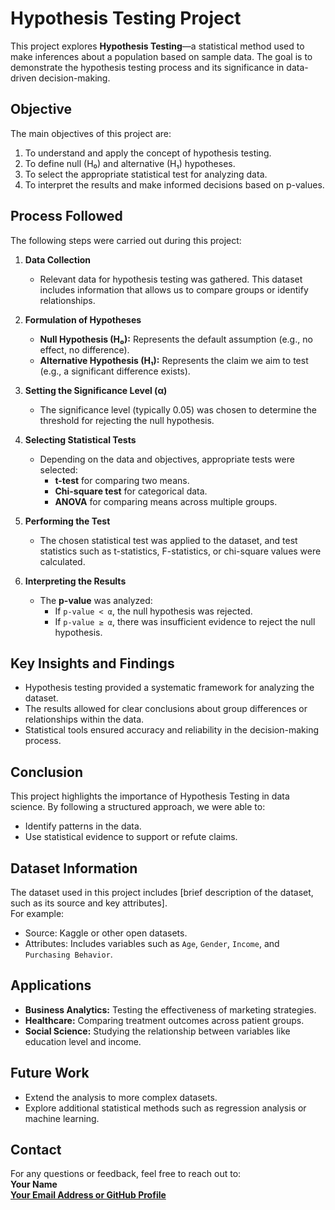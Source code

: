 # Hypothesis Testing Project

This project explores **Hypothesis Testing**—a statistical method used to make inferences about a population based on sample data. The goal is to demonstrate the hypothesis testing process and its significance in data-driven decision-making.

## Objective

The main objectives of this project are:
1. To understand and apply the concept of hypothesis testing.
2. To define null (H₀) and alternative (H₁) hypotheses.
3. To select the appropriate statistical test for analyzing data.
4. To interpret the results and make informed decisions based on p-values.

## Process Followed

The following steps were carried out during this project:

1. **Data Collection**  
   - Relevant data for hypothesis testing was gathered. This dataset includes information that allows us to compare groups or identify relationships.

2. **Formulation of Hypotheses**  
   - **Null Hypothesis (H₀):** Represents the default assumption (e.g., no effect, no difference).  
   - **Alternative Hypothesis (H₁):** Represents the claim we aim to test (e.g., a significant difference exists).

3. **Setting the Significance Level (α)**  
   - The significance level (typically 0.05) was chosen to determine the threshold for rejecting the null hypothesis.

4. **Selecting Statistical Tests**  
   - Depending on the data and objectives, appropriate tests were selected:  
      - **t-test** for comparing two means.  
      - **Chi-square test** for categorical data.  
      - **ANOVA** for comparing means across multiple groups.

5. **Performing the Test**  
   - The chosen statistical test was applied to the dataset, and test statistics such as t-statistics, F-statistics, or chi-square values were calculated.

6. **Interpreting the Results**  
   - The **p-value** was analyzed:
     - If `p-value < α`, the null hypothesis was rejected.
     - If `p-value ≥ α`, there was insufficient evidence to reject the null hypothesis.

## Key Insights and Findings

- Hypothesis testing provided a systematic framework for analyzing the dataset.
- The results allowed for clear conclusions about group differences or relationships within the data.
- Statistical tools ensured accuracy and reliability in the decision-making process.

## Conclusion

This project highlights the importance of Hypothesis Testing in data science. By following a structured approach, we were able to:
- Identify patterns in the data.
- Use statistical evidence to support or refute claims.

## Dataset Information

The dataset used in this project includes [brief description of the dataset, such as its source and key attributes].  
For example:
- Source: Kaggle or other open datasets.
- Attributes: Includes variables such as `Age`, `Gender`, `Income`, and `Purchasing Behavior`.

## Applications

- **Business Analytics:** Testing the effectiveness of marketing strategies.  
- **Healthcare:** Comparing treatment outcomes across patient groups.  
- **Social Science:** Studying the relationship between variables like education level and income.

## Future Work

- Extend the analysis to more complex datasets.
- Explore additional statistical methods such as regression analysis or machine learning.

## Contact

For any questions or feedback, feel free to reach out to:  
**Your Name**  
**[Your Email Address or GitHub Profile](https://github.com/your-username)**
